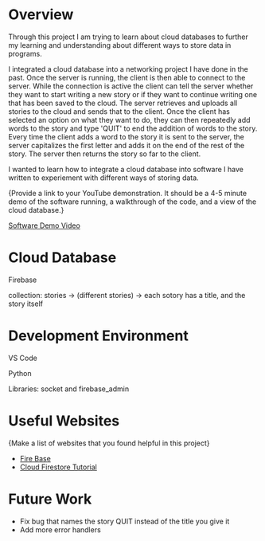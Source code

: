 # Overview

Through this project I am trying to learn about cloud databases to further my learning and understanding about different ways to store data in programs.

I integrated a cloud database into a networking project I have done in the past. Once the server is running, the client is then able to connect to the server. While the connection is active the client can tell the server whether they want to start writing a new story or if they want to continue writing one that has been saved to the cloud. The server retrieves and uploads all stories to the cloud and sends that to the client. Once the client has selected an option on what they want to do, they can then repeatedly add words to the story and type 'QUIT' to end the addition of words to the story. Every time the client adds a word to the story it is sent to the server, the server capitalizes the first letter and adds it on the end of the rest of the story. The server then returns the story so far to the client.

I wanted to learn how to integrate a cloud database into software I have written to experiement with different ways of storing data.

{Provide a link to your YouTube demonstration.  It should be a 4-5 minute demo of the software running, a walkthrough of the code, and a view of the cloud database.}

[Software Demo Video](https://www.youtube.com/watch?v=wr6nW5AV9rk)

# Cloud Database

Firebase

collection: stories -> (different stories) -> each sotory has a title, and the story itself

# Development Environment

VS Code

Python

Libraries: socket and firebase_admin
# Useful Websites

{Make a list of websites that you found helpful in this project}
* [Fire Base](https://console.firebase.google.com/)
* [Cloud Firestore Tutorial](https://firebase.google.com/docs/firestore)

# Future Work

* Fix bug that names the story QUIT instead of the title you give it
* Add more error handlers